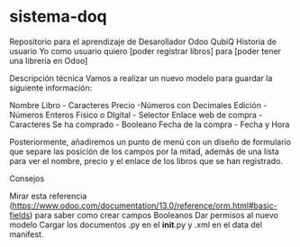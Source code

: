 # sistema-doq
Repositorio para el aprendizaje de Desarollador Odoo QubiQ
Historia de usuario
Yo como usuario quiero [poder registrar libros] para [poder tener una librería en Odoo]

Descripción técnica
Vamos a realizar un nuevo modelo para guardar la siguiente información:

Nombre Libro - Caracteres
Precio -Números con Decimales
Edición - Números Enteros
Fisico o DIgital - Selector
Enlace web de compra - Caracteres
Se ha comprado - Booleano
Fecha de la compra - Fecha y Hora

Posteriormente, añadiremos un punto de menú con un diseño de formulario que separe las posición de los campos por la mitad, además de una lista para ver el nombre, precio y el enlace de los libros que se han registrado.

Consejos

Mirar esta referencia (https://www.odoo.com/documentation/13.0/reference/orm.html#basic-fields) para saber como crear campos Booleanos
Dar permisos al nuevo modelo
Cargar los documentos .py en el __init__.py y .xml en el data del manifest.
